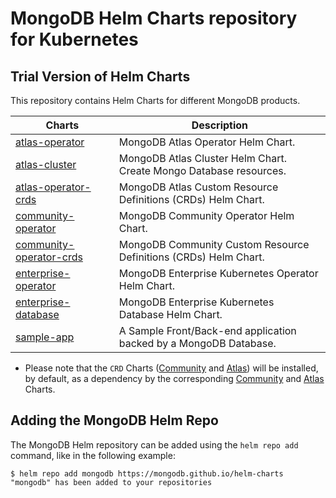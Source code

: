 # MongoDB Helm Charts repository for Kubernetes

## Trial Version of Helm Charts

This repository contains Helm Charts for different MongoDB products.

| Charts                                            | Description                                                               |
| ------------------------------------------------- | ------------------------------------------------------------------------- |
| [atlas-operator](charts/atlas-operator)           | MongoDB Atlas Operator Helm Chart.                                        |
| [atlas-cluster](charts/atlas-cluster)             | MongoDB Atlas Cluster Helm Chart. Create Mongo Database resources.        |
| [atlas-operator-crds](charts/atlas-operator-crds) | MongoDB Atlas Custom Resource Definitions (CRDs) Helm Chart.              |
| [community-operator](charts/community-operator)   | MongoDB Community Operator Helm Chart.                                    |
| [community-operator-crds](charts/community-operator-crds) | MongoDB Community Custom Resource Definitions (CRDs) Helm Chart.  |
| [enterprise-operator](charts/enterprise-operator) | MongoDB Enterprise Kubernetes Operator Helm Chart.                        |
| [enterprise-database](charts/enterprise-database) | MongoDB Enterprise Kubernetes Database Helm Chart.                        |
| [sample-app](charts/sample-app)                   | A Sample Front/Back-end application backed by a MongoDB Database.         |

- Please note that the `CRD` Charts ([Community](charts/community-operator-crds)
  and [Atlas](charts/atlas-operator-crds)) will be installed, by default,
  as a dependency by the corresponding [Community](charts/community-operator)
  and [Atlas](charts/atlas-operator) Charts.

## Adding the MongoDB Helm Repo

The MongoDB Helm repository can be added using the `helm repo add` command, like
in the following example:

```
$ helm repo add mongodb https://mongodb.github.io/helm-charts
"mongodb" has been added to your repositories
```
